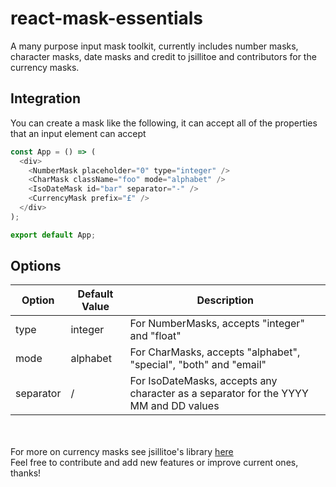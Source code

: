 # react-mask-essentials

A many purpose input mask toolkit, currently includes number masks, character masks, date masks and credit to jsillitoe and contributors for the currency masks.

## Integration

You can create a mask like the following, it can accept all of the properties that an input element can accept

```javascript
const App = () => (
  <div>
    <NumberMask placeholder="0" type="integer" />
    <CharMask className="foo" mode="alphabet" />
    <IsoDateMask id="bar" separator="-" />
    <CurrencyMask prefix="£" />
  </div>
);

export default App;
```


## Options

Option            | Default Value | Description
----------------- | ------------- | -----------------------------------------------------------------------------
type              | integer       | For NumberMasks, accepts "integer" and "float"
mode              | alphabet      | For CharMasks, accepts "alphabet", "special", "both" and "email"
separator         | /             | For IsoDateMasks, accepts any character as a separator for the YYYY MM and DD values

<br /><br />
For more on currency masks see jsillitoe's library <a href="https://github.com/jsillitoe/react-currency-input/">here</a>
<br />
Feel free to contribute and add new features or improve current ones, thanks!
